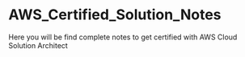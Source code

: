# AWS_Certified_Solution_Notes
Here you will be find complete notes to get certified with AWS Cloud Solution Architect
